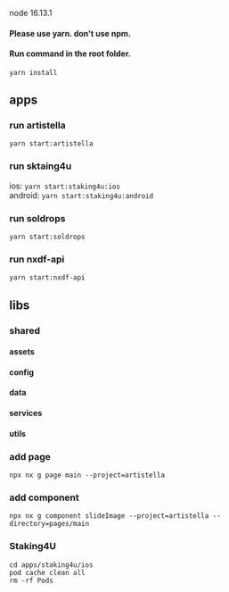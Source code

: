 node 16.13.1

#### Please use yarn. don't use npm.
#### Run command in the root folder.
`yarn install`

## apps
### run artistella
`yarn start:artistella`

### run sktaing4u
ios: `yarn start:staking4u:ios`  
android: `yarn start:staking4u:android`

### run soldrops
`yarn start:soldrops`

### run nxdf-api
`yarn start:nxdf-api`


## libs

### shared
#### assets
#### config
#### data
#### services
#### utils


### add page
`npx nx g page main --project=artistella`
### add component
`npx nx g component slideImage --project=artistella --directory=pages/main`



### Staking4U
`cd apps/staking4u/ios`  
`pod cache clean all`  
`rm -rf Pods`
